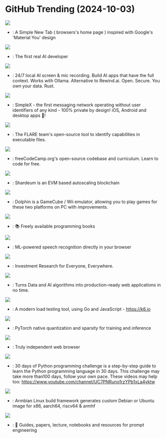 # GitHub Trending (2024-10-03)

![](https://img.shields.io/badge/HTML-New%2018-green?style=flat-square&logo=appveyor)
- [](https://github.comundefined): A Simple New Tab ( browsers's home page ) inspired with Google's 'Material You' design

![](https://img.shields.io/badge/Python-New%20153-green?style=flat-square&logo=appveyor)
- [](https://github.comundefined): The first real AI developer

![](https://img.shields.io/badge/Rust-New%20964-green?style=flat-square&logo=appveyor)
- [](https://github.comundefined): 24/7 local AI screen & mic recording. Build AI apps that have the full context. Works with Ollama. Alternative to Rewind.ai. Open. Secure. You own your data. Rust.

![](https://img.shields.io/badge/Haskell-New%20154-green?style=flat-square&logo=appveyor)
- [](https://github.comundefined): SimpleX - the first messaging network operating without user identifiers of any kind - 100% private by design! iOS, Android and desktop apps 📱!

![](https://img.shields.io/badge/Python-New%2010-green?style=flat-square&logo=appveyor)
- [](https://github.comundefined): The FLARE team's open-source tool to identify capabilities in executable files.

![](https://img.shields.io/badge/TypeScript-New%20292-green?style=flat-square&logo=appveyor)
- [](https://github.comundefined): freeCodeCamp.org's open-source codebase and curriculum. Learn to code for free.

![](https://img.shields.io/badge/TypeScript-New%201-green?style=flat-square&logo=appveyor)
- [](https://github.comundefined): Shardeum is an EVM based autoscaling blockchain

![](https://img.shields.io/badge/C%2B%2B-New%2020-green?style=flat-square&logo=appveyor)
- [](https://github.comundefined): Dolphin is a GameCube / Wii emulator, allowing you to play games for these two platforms on PC with improvements.

![](https://img.shields.io/badge/none-New%20226-green?style=flat-square&logo=appveyor)
- [](https://github.comundefined): 📚 Freely available programming books

![](https://img.shields.io/badge/TypeScript-New%2047-green?style=flat-square&logo=appveyor)
- [](https://github.comundefined): ML-powered speech recognition directly in your browser

![](https://img.shields.io/badge/Python-New%20277-green?style=flat-square&logo=appveyor)
- [](https://github.comundefined): Investment Research for Everyone, Everywhere.

![](https://img.shields.io/badge/Python-New%2067-green?style=flat-square&logo=appveyor)
- [](https://github.comundefined): Turns Data and AI algorithms into production-ready web applications in no time.

![](https://img.shields.io/badge/Go-New%2056-green?style=flat-square&logo=appveyor)
- [](https://github.comundefined): A modern load testing tool, using Go and JavaScript - https://k6.io

![](https://img.shields.io/badge/Python-New%20118-green?style=flat-square&logo=appveyor)
- [](https://github.comundefined): PyTorch native quantization and sparsity for training and inference

![](https://img.shields.io/badge/C%2B%2B-New%2093-green?style=flat-square&logo=appveyor)
- [](https://github.comundefined): Truly independent web browser

![](https://img.shields.io/badge/Python-New%2043-green?style=flat-square&logo=appveyor)
- [](https://github.comundefined): 30 days of Python programming challenge is a step-by-step guide to learn the Python programming language in 30 days. This challenge may take more than100 days, follow your own pace. These videos may help too: https://www.youtube.com/channel/UC7PNRuno1rzYPb1xLa4yktw

![](https://img.shields.io/badge/Shell-New%206-green?style=flat-square&logo=appveyor)
- [](https://github.comundefined): Armbian Linux build framework generates custom Debian or Ubuntu image for x86, aarch64, riscv64 & armhf

![](https://img.shields.io/badge/MDX-New%20217-green?style=flat-square&logo=appveyor)
- [](https://github.comundefined): 🐙 Guides, papers, lecture, notebooks and resources for prompt engineering

